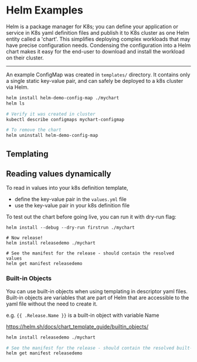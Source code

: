 # Helm Examples

Helm is a package manager for K8s; you can define your
application or service in K8s yaml definition files and publish it to K8s cluster as one Helm entity
called a 'chart'. This simplifies deploying complex
workloads that may have precise configuration needs.
Condensing the configuration into a Helm chart makes it
easy for the end-user to download and install the workload
on their cluster.

---

An example ConfigMap was created in `templates/` directory.
It contains only a single static key-value pair, and can
safely be deployed to a k8s cluster via Helm.

```bash
helm install helm-demo-config-map ./mychart
helm ls

# Verify it was created in cluster
kubectl describe configmaps mychart-configmap

# To remove the chart
helm uninstall helm-demo-config-map
```

## Templating

## Reading values dynamically

To read in values into your k8s definition template, 

- define the key-value pair in the `values.yml` file
- use the key-value pair in your k8s definition file

To test out the chart before going live, you can run it with dry-run
flag:

```shell
helm install --debug --dry-run firstrun ./mychart

# Now release!
helm install releasedemo ./mychart

# See the manifest for the release - should contain the resolved values
helm get manifest releasedemo
```

### Built-in Objects

You can use built-in objects when using templating
in descriptor yaml files. Built-in objects are 
variables that are part of Helm that are accessible
to the yaml file without the need to create it.

e.g. `{{ .Release.Name }}` is a built-in object with variable Name

https://helm.sh/docs/chart_template_guide/builtin_objects/

```bash
helm install releasedemo ./mychart

# See the manifest for the release - should contain the resolved built-in
helm get manifest releasedemo
```